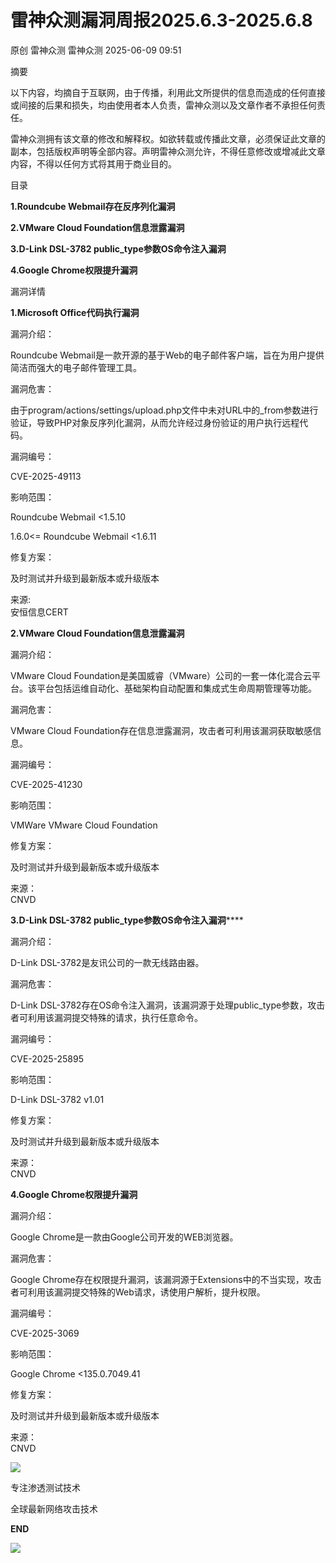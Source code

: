 #  雷神众测漏洞周报2025.6.3-2025.6.8  
原创 雷神众测  雷神众测   2025-06-09 09:51  
  
摘要  
  
  
以下内容，均摘自于互联网，由于传播，利用此文所提供的信息而造成的任何直接或间接的后果和损失，均由使用者本人负责，雷神众测以及文章作者不承担任何责任。  
  
  
雷神众测拥有该文章的修改和解释权。如欲转载或传播此文章，必须保证此文章的副本，包括版权声明等全部内容。声明雷神众测允许，不得任意修改或增减此文章内容，不得以任何方式将其用于商业目的。  
  
  
目录  
  
  
**1.Roundcube Webmail存在反序列化漏洞**  
  
**2.VMware Cloud Foundation信息泄露漏洞**  
  
**3.D-Link DSL-3782 public_type参数OS命令注入漏洞**  
  
**4.Google Chrome权限提升漏洞**  
  
  
漏洞详情  
  
**1.Microsoft Office代码执行漏洞**  
  
  
漏洞介绍：  
  
Roundcube Webmail是一款开源的基于Web的电子邮件客户端，旨在为用户提供简洁而强大的电子邮件管理工具‌‌。  
  
  
漏洞危害：  
  
由于program/actions/settings/upload.php文件中未对URL中的_from参数进行验证，导致PHP对象反序列化漏洞，从而允许经过身份验证的用户执行远程代码。  
  
  
漏洞编号：  
  
CVE-2025-49113  
  
  
影响范围：  
  
Roundcube Webmail <1.5.10  
  
1.6.0<= Roundcube Webmail <1.6.11  
  
  
修复方案：  
  
及时测试并升级到最新版本或升级版本  
  
  
来源:  
安恒信息CERT  
  
  
**2.VMware Cloud Foundation信息泄露漏洞**  
  
  
漏洞介绍：  
  
VMware Cloud Foundation是美国威睿（VMware）公司的一套一体化混合云平台。该平台包括运维自动化、基础架构自动配置和集成式生命周期管理等功能。  
  
  
漏洞危害：  
  
VMware Cloud Foundation存在信息泄露漏洞，攻击者可利用该漏洞获取敏感信息。  
  
  
漏洞编号：  
  
CVE-2025-41230  
  
  
影响范围：  
  
VMWare VMware Cloud Foundation  
  
  
修复方案：  
  
及时测试并升级到最新版本或升级版本  
  
  
来源：  
CNVD  
  
  
  
**3.D-Link DSL-3782 public_type参数OS命令注入漏洞******  
  
  
漏洞介绍：  
  
D-Link DSL-3782是友讯公司的一款无线路由器。  
  
  
漏洞危害：  
  
D-Link DSL-3782存在OS命令注入漏洞，该漏洞源于处理public_type参数，攻击者可利用该漏洞提交特殊的请求，执行任意命令。  
  
  
漏洞编号：  
  
CVE-2025-25895  
  
  
影响范围：  
  
D-Link DSL-3782 v1.01  
  
  
修复方案：  
  
及时测试并升级到最新版本或升级版本  
  
  
来源：  
CNVD  
  
  
**4.Google Chrome权限提升漏洞**  
  
  
漏洞介绍：  
  
Google Chrome是一款由Google公司开发的WEB浏览器。  
  
  
漏洞危害：  
  
Google Chrome存在权限提升漏洞，该漏洞源于Extensions中的不当实现，攻击者可利用该漏洞提交特殊的Web请求，诱使用户解析，提升权限。  
  
  
漏洞编号：  
  
CVE-2025-3069  
  
  
影响范围：  
  
Google Chrome <135.0.7049.41  
  
  
修复方案：  
  
及时测试并升级到最新版本或升级版本  
  
  
来源：  
CNVD  
  
  
  
  
  
  
  
![](https://mmbiz.qpic.cn/mmbiz_jpg/HxO8NorP4JWY6WiaVDticSMGZxj5X3EnN4wmdrHjunVavB3Z5BPnRpcM48zEEj19ib6v01J68tiaxiaJiciaPdnjxficLw/640?wx_fmt=jpeg&from=appmsg "")  
  
专注渗透测试技术  
  
全球最新网络攻击技术  
  
  
**END**  
  
![](https://mmbiz.qpic.cn/mmbiz_jpg/HxO8NorP4JWY6WiaVDticSMGZxj5X3EnN45ic1kY04Mm3k8cwnnal47MDxKQg1QYqxhEdy28GwQheAGU0Yib2ibPkQA/640?wx_fmt=jpeg&from=appmsg "")  
  
  
  
